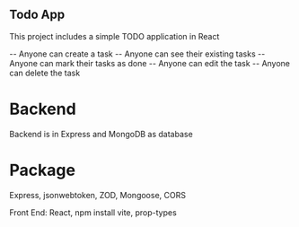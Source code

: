 ## Todo App
 This project includes a simple TODO application in React

 -- Anyone can create a task 
 -- Anyone can see their existing tasks
 -- Anyone can mark their tasks as done
 -- Anyone can edit the task
 -- Anyone can delete the task

 # Backend 

 Backend is in Express and MongoDB as database

 # Package
 Express, jsonwebtoken, ZOD, Mongoose, CORS

 Front End:
 React, npm install vite, prop-types
 
 


